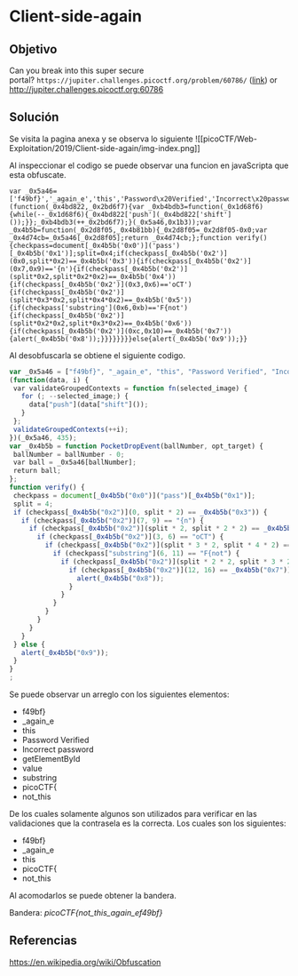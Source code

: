 # Client-side-again
## Objetivo
Can you break into this super secure portal? `https://jupiter.challenges.picoctf.org/problem/60786/` ([link](https://jupiter.challenges.picoctf.org/problem/60786/)) or http://jupiter.challenges.picoctf.org:60786

## Solución 

Se visita la pagina anexa y se observa lo siguiente
![[picoCTF/Web-Exploitation/2019/Client-side-again/img-index.png]]


Al inspeccionar el codigo se puede observar una funcion en javaScripta que esta obfuscate.

```
var _0x5a46=['f49bf}','_again_e','this','Password\x20Verified','Incorrect\x20password','getElementById','value','substring','picoCTF{','not_this'];(function(_0x4bd822,_0x2bd6f7){var _0xb4bdb3=function(_0x1d68f6){while(--_0x1d68f6){_0x4bd822['push'](_0x4bd822['shift']());}};_0xb4bdb3(++_0x2bd6f7);}(_0x5a46,0x1b3));var _0x4b5b=function(_0x2d8f05,_0x4b81bb){_0x2d8f05=_0x2d8f05-0x0;var _0x4d74cb=_0x5a46[_0x2d8f05];return _0x4d74cb;};function verify(){checkpass=document[_0x4b5b('0x0')]('pass')[_0x4b5b('0x1')];split=0x4;if(checkpass[_0x4b5b('0x2')](0x0,split*0x2)==_0x4b5b('0x3')){if(checkpass[_0x4b5b('0x2')](0x7,0x9)=='{n'){if(checkpass[_0x4b5b('0x2')](split*0x2,split*0x2*0x2)==_0x4b5b('0x4')){if(checkpass[_0x4b5b('0x2')](0x3,0x6)=='oCT'){if(checkpass[_0x4b5b('0x2')](split*0x3*0x2,split*0x4*0x2)==_0x4b5b('0x5')){if(checkpass['substring'](0x6,0xb)=='F{not'){if(checkpass[_0x4b5b('0x2')](split*0x2*0x2,split*0x3*0x2)==_0x4b5b('0x6')){if(checkpass[_0x4b5b('0x2')](0xc,0x10)==_0x4b5b('0x7')){alert(_0x4b5b('0x8'));}}}}}}}}else{alert(_0x4b5b('0x9'));}}
```

Al desobfuscarla se obtiene el siguiente codigo.
```javaScript
var _0x5a46 = ["f49bf}", "_again_e", "this", "Password Verified", "Incorrect password", "getElementById", "value", "substring", "picoCTF{", "not_this"];  
(function(data, i) {  
 var validateGroupedContexts = function fn(selected_image) {  
   for (; --selected_image;) {  
     data["push"](data["shift"]());  
   }  
 };  
 validateGroupedContexts(++i);  
})(_0x5a46, 435);  
var _0x4b5b = function PocketDropEvent(ballNumber, opt_target) {  
 ballNumber = ballNumber - 0;  
 var ball = _0x5a46[ballNumber];  
 return ball;  
};  
function verify() {  
 checkpass = document[_0x4b5b("0x0")]("pass")[_0x4b5b("0x1")];  
 split = 4;  
 if (checkpass[_0x4b5b("0x2")](0, split * 2) == _0x4b5b("0x3")) {  
   if (checkpass[_0x4b5b("0x2")](7, 9) == "{n") {  
     if (checkpass[_0x4b5b("0x2")](split * 2, split * 2 * 2) == _0x4b5b("0x4")) {  
       if (checkpass[_0x4b5b("0x2")](3, 6) == "oCT") {  
         if (checkpass[_0x4b5b("0x2")](split * 3 * 2, split * 4 * 2) == _0x4b5b("0x5")) {  
           if (checkpass["substring"](6, 11) == "F{not") {  
             if (checkpass[_0x4b5b("0x2")](split * 2 * 2, split * 3 * 2) == _0x4b5b("0x6")) {  
               if (checkpass[_0x4b5b("0x2")](12, 16) == _0x4b5b("0x7")) {  
                 alert(_0x4b5b("0x8"));  
               }  
             }  
           }  
         }  
       }  
     }  
   }  
 } else {  
   alert(_0x4b5b("0x9"));  
 }  
}  
;
```

Se puede observar un arreglo con los siguientes elementos:
+ f49bf}
+ _again_e
+ this
+ Password Verified
+ Incorrect password
+ getElementById
+ value
+ substring
+ picoCTF{
+ not_this

De los cuales solamente algunos son utilizados para verificar en las validaciones que la contrasela es la correcta. Los cuales son los siguientes:
- f49bf}
- _again_e
- this
- picoCTF{
- not_this

Al acomodarlos se puede obtener la bandera.

Bandera: *picoCTF{not_this_again_ef49bf}*

## Referencias
https://en.wikipedia.org/wiki/Obfuscation
